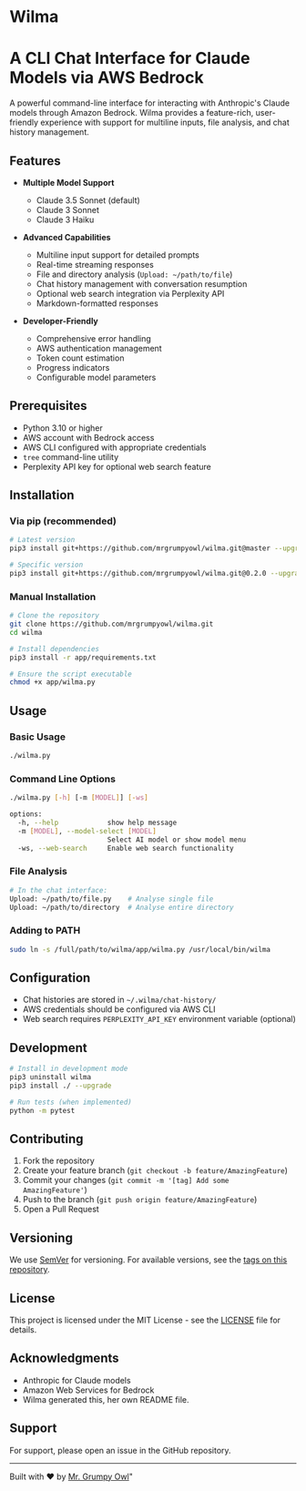 # Wilma

# A CLI Chat Interface for Claude Models via AWS Bedrock

A powerful command-line interface for interacting with Anthropic's Claude models through Amazon Bedrock. Wilma provides a feature-rich, user-friendly experience with support for multiline inputs, file analysis, and chat history management.

## Features

- **Multiple Model Support**
  - Claude 3.5 Sonnet (default)
  - Claude 3 Sonnet
  - Claude 3 Haiku

- **Advanced Capabilities**
  - Multiline input support for detailed prompts
  - Real-time streaming responses
  - File and directory analysis (`Upload: ~/path/to/file`)
  - Chat history management with conversation resumption
  - Optional web search integration via Perplexity API
  - Markdown-formatted responses

- **Developer-Friendly**
  - Comprehensive error handling
  - AWS authentication management
  - Token count estimation
  - Progress indicators
  - Configurable model parameters

## Prerequisites

- Python 3.10 or higher
- AWS account with Bedrock access
- AWS CLI configured with appropriate credentials
- `tree` command-line utility
- Perplexity API key for optional web search feature

## Installation

### Via pip (recommended)

```bash
# Latest version
pip3 install git+https://github.com/mrgrumpyowl/wilma.git@master --upgrade

# Specific version
pip3 install git+https://github.com/mrgrumpyowl/wilma.git@0.2.0 --upgrade
```

### Manual Installation

```bash
# Clone the repository
git clone https://github.com/mrgrumpyowl/wilma.git
cd wilma

# Install dependencies
pip3 install -r app/requirements.txt

# Ensure the script executable
chmod +x app/wilma.py
```

## Usage

### Basic Usage

```bash
./wilma.py
```

### Command Line Options

```bash
./wilma.py [-h] [-m [MODEL]] [-ws]

options:
  -h, --help            show help message
  -m [MODEL], --model-select [MODEL]
                        Select AI model or show model menu
  -ws, --web-search     Enable web search functionality
  ```

### File Analysis

```bash
# In the chat interface:
Upload: ~/path/to/file.py    # Analyse single file
Upload: ~/path/to/directory  # Analyse entire directory
```

### Adding to PATH

```bash
sudo ln -s /full/path/to/wilma/app/wilma.py /usr/local/bin/wilma
```

## Configuration

- Chat histories are stored in `~/.wilma/chat-history/`
- AWS credentials should be configured via AWS CLI
- Web search requires `PERPLEXITY_API_KEY` environment variable (optional)

## Development

```bash
# Install in development mode
pip3 uninstall wilma
pip3 install ./ --upgrade

# Run tests (when implemented)
python -m pytest
```

## Contributing

1. Fork the repository
2. Create your feature branch (`git checkout -b feature/AmazingFeature`)
3. Commit your changes (`git commit -m '[tag] Add some AmazingFeature'`)
4. Push to the branch (`git push origin feature/AmazingFeature`)
5. Open a Pull Request

## Versioning

We use [SemVer](http://semver.org/) for versioning. For available versions, see the [tags on this repository](https://github.com/mrgrumpyowl/wilma/tags).

## License

This project is licensed under the MIT License - see the [LICENSE](LICENSE) file for details.

## Acknowledgments

- Anthropic for Claude models
- Amazon Web Services for Bedrock
- Wilma generated this, her own README file. 

## Support

For support, please open an issue in the GitHub repository.

---
Built with ❤️ by [Mr. Grumpy Owl](https://github.com/mrgrumpyowl)"
